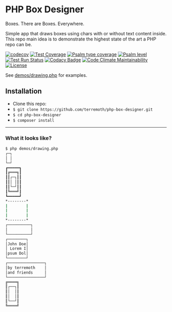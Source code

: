 # PHP Box Designer
Boxes. There are Boxes. Everywhere.  

Simple app that draws boxes using chars with or without text content inside.  
This repo main idea is to demonstrate the highest state of the art a PHP repo can be.  

[![codecov](https://codecov.io/gh/terremoth/php-box-designer/graph/badge.svg?token=V73U67XRB3)](https://codecov.io/gh/terremoth/php-box-designer)
[![Test Coverage](https://api.codeclimate.com/v1/badges/0b0046e370496f58fa6e/test_coverage)](https://codeclimate.com/github/terremoth/php-box-designer/test_coverage)
[![Psalm type coverage](https://shepherd.dev/github/terremoth/php-box-designer/coverage.svg)](https://shepherd.dev/github/terremoth/php-box-designer)
[![Psalm level](https://shepherd.dev/github/terremoth/php-box-designer/level.svg)](https://shepherd.dev/github/terremoth/php-box-designer)
[![Test Run Status](https://github.com/terremoth/php-box-designer/actions/workflows/workflow.yml/badge.svg?branch=main)](https://github.com/terremoth/php-box-designer/actions/workflows/workflow.yml)
[![Codacy Badge](https://app.codacy.com/project/badge/Grade/f77e487ba22943b5b199a2567f44d6af)](https://app.codacy.com/gh/terremoth/php-box-designer/dashboard?utm_source=gh&utm_medium=referral&utm_content=&utm_campaign=Badge_grade)
[![Code Climate Maintainability](https://api.codeclimate.com/v1/badges/0b0046e370496f58fa6e/maintainability)](https://codeclimate.com/github/terremoth/php-box-designer/maintainability)
[![License](https://img.shields.io/github/license/terremoth/php-box-designer.svg?logo=gnu&color=41bb13)](https://github.com/terremoth/php-box-designer/blob/main/LICENSE)

See [demos/drawing.php](demos/drawing.php) for examples.

## Installation

- Clone this repo:
- `$ git clone https://github.com/terremoth/php-box-designer.git`
- `$ cd php-box-designer`
- `$ composer install`

---

### What it looks like?

<font face="comic sans ms">
    
```sh
$ php demos/drawing.php
┌─┐
│ │
└─┘
┏━━━━━┓
┃╔═══╗┃
┃║┌─┐║┃
┃║│ │║┃
┃║└─┘║┃
┃╚═══╝┃
┗━━━━━┛
*--------*
|        |
|        |
|        |
*--------*
┌──────────┐
│          │
└──────────┘
┌────────┐
│John Doe│
│ Lorem I│
│psum Dol│
└────────┘
┌────────────────┐
│by terremoth    │
│and friends     │
└────────────────┘
╔════╗
║┌──┐║
║│  │║
║│  │║
║└──┘║
╚════╝
```

</font>
